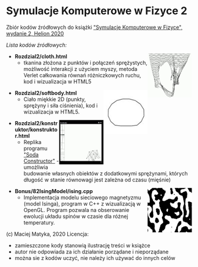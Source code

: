 ﻿# Symulacje Komputerowe w Fizyce 2

Zbiór kodów źródłowych do książki
["Symulacje Komputerowe w Fizyce", wydanie 2, Helion 2020](https://helion.pl/ksiazki/symulacje-komputerowe-w-fizyce-wydanie-ii-maciej-matyka,sykof2.htm#format/d)

*Lista kodów źródłowych:*

<img align="right" width="120" height="120" src="_IMG/cloth.jpg">

* **Rozdzial2/cloth.html**
  * tkanina złożona z punktów i połączeń sprężystych, możliwość
interakcji z użyciem myszy, metoda Verlet całkowania równań różniczkowych
ruchu, kod i wizualizacja w HTML5

<img align="right" width="120" height="120" src="_IMG/softbody.jpg">

* **Rozdzial2/softbody.html**
  * Ciało miękkie 2D (punkty, sprężyny i siła ciśnienia), kod i wizualizacja w HTML5.

<img align="right" width="120" height="120" src="_IMG/konstruktor.jpg">
  
* **Rozdzial2/konstruktor/konstruktor.html**
  * Replika programu ["Soda Constructor"](https://en.wikipedia.org/wiki/Soda_Constructor) - umożliwia budowanie 
własnych obiektów z dodatkowymi sprężynami, których długość w stanie równowagi jest zależna od czasu (mięśnie)


<img align="right" width="120" height="120" src="_IMG/Ising.jpg">

* **Bonus/82IsingModel/ising.cpp**
  * Implementacja modelu sieciowego magnetyzmu (model Isinga), program w C++ z wizualizacją w OpenGL. Program pozwala na obserowanie 
  ewolucji układu spinów w czasie dla różnej temperatury.


(c) Maciej Matyka, 2020
Licencja:
- zamieszczone kody stanowią ilustrację treści w książce
- autor nie odpowiada za ich działanie porządane i nieporządane
- można sie z kodów uczyć, nie należy ich używać do innych celów
